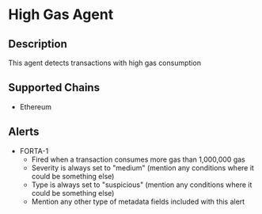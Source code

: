 # High Gas Agent

## Description

This agent detects transactions with high gas consumption

## Supported Chains

- Ethereum


## Alerts



- FORTA-1
  - Fired when a transaction consumes more gas than 1,000,000 gas
  - Severity is always set to "medium" (mention any conditions where it could be something else)
  - Type is always set to "suspicious" (mention any conditions where it could be something else)
  - Mention any other type of metadata fields included with this alert

